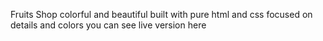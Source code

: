 Fruits Shop colorful and beautiful 
built with pure html and css 
focused on details and colors 
you can see live version here 

